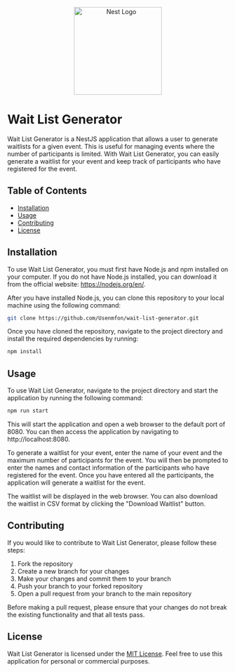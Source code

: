 <p align="center">
  <a href="http://nestjs.com/" target="blank"><img src="https://nestjs.com/img/logo-small.svg" width="200" alt="Nest Logo" /></a>
</p>

[circleci-image]: https://img.shields.io/circleci/build/github/nestjs/nest/master?token=abc123def456
[circleci-url]: https://circleci.com/gh/nestjs/nest

 # Wait List Generator

Wait List Generator is a NestJS application that allows a user to generate waitlists for a given event. This is useful for managing events where the number of participants is limited. With Wait List Generator, you can easily generate a waitlist for your event and keep track of participants who have registered for the event.

## Table of Contents

- [Installation](#installation)
- [Usage](#usage)
- [Contributing](#contributing)
- [License](#license)

## Installation

To use Wait List Generator, you must first have Node.js and npm installed on your computer. If you do not have Node.js installed, you can download it from the official website: https://nodejs.org/en/.

After you have installed Node.js, you can clone this repository to your local machine using the following command:

```bash
git clone https://github.com/Usenmfon/wait-list-generator.git
```

Once you have cloned the repository, navigate to the project directory and install the required dependencies by running:

```bash
npm install
```

## Usage

To use Wait List Generator, navigate to the project directory and start the application by running the following command:

```bash
npm run start
```

This will start the application and open a web browser to the default port of 8080. You can then access the application by navigating to http://localhost:8080.

To generate a waitlist for your event, enter the name of your event and the maximum number of participants for the event. You will then be prompted to enter the names and contact information of the participants who have registered for the event. Once you have entered all the participants, the application will generate a waitlist for the event.

The waitlist will be displayed in the web browser. You can also download the waitlist in CSV format by clicking the "Download Waitlist" button.

## Contributing

If you would like to contribute to Wait List Generator, please follow these steps:

1. Fork the repository
2. Create a new branch for your changes
3. Make your changes and commit them to your branch
4. Push your branch to your forked repository
5. Open a pull request from your branch to the main repository

Before making a pull request, please ensure that your changes do not break the existing functionality and that all tests pass.

## License

Wait List Generator is licensed under the [MIT License](https://github.com/Usenmfon/wait-list-generator/blob/main/LICENSE). Feel free to use this application for personal or commercial purposes.
